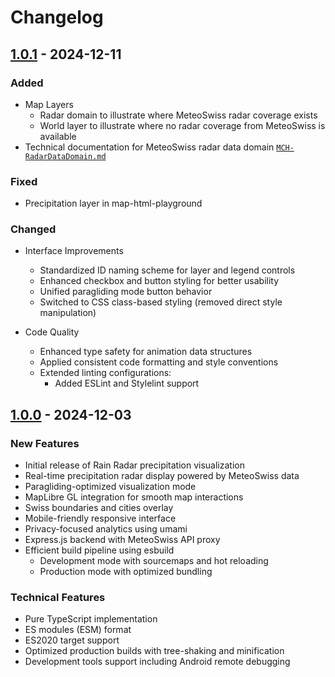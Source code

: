 # Changelog

## [1.0.1] - 2024-12-11

### Added

- Map Layers
  - Radar domain to illustrate where MeteoSwiss radar coverage exists
  - World layer to illustrate where no radar coverage from MeteoSwiss is available
- Technical documentation for MeteoSwiss radar data domain [`MCH-RadarDataDomain.md`](MCH-RadarDataDomain.md)

### Fixed

- Precipitation layer in map-html-playground

### Changed

- Interface Improvements
  - Standardized ID naming scheme for layer and legend controls
  - Enhanced checkbox and button styling for better usability
  - Unified paragliding mode button behavior
  - Switched to CSS class-based styling (removed direct style manipulation)

- Code Quality
  - Enhanced type safety for animation data structures
  - Applied consistent code formatting and style conventions
  - Extended linting configurations:
    - Added ESLint and Stylelint support

[1.0.1]: https://github.com/simonsteiner/rainradar/compare/v1.0.0...v1.0.1

## [1.0.0] - 2024-12-03

### New Features

- Initial release of Rain Radar precipitation visualization
- Real-time precipitation radar display powered by MeteoSwiss data
- Paragliding-optimized visualization mode
- MapLibre GL integration for smooth map interactions
- Swiss boundaries and cities overlay
- Mobile-friendly responsive interface
- Privacy-focused analytics using umami
- Express.js backend with MeteoSwiss API proxy
- Efficient build pipeline using esbuild
  - Development mode with sourcemaps and hot reloading
  - Production mode with optimized bundling

### Technical Features

- Pure TypeScript implementation
- ES modules (ESM) format
- ES2020 target support
- Optimized production builds with tree-shaking and minification
- Development tools support including Android remote debugging

[1.0.0]: https://github.com/simonsteiner/rainradar/releases/tag/v1.0.0
